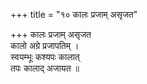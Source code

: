 +++
title = "१० कालः प्रजाम् असृजत"

+++
कालः प्रजाम् असृजत  
कालो अग्रे प्रजापतिम् ।  
स्वयम्भूः कश्यपः कालात्  
तपः कालाद् अजायत ॥
